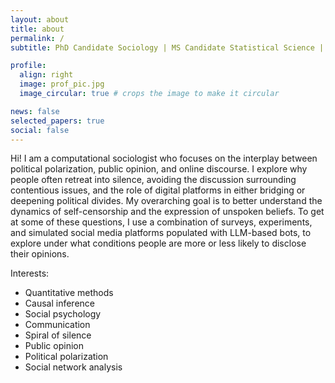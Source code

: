 ```yaml
---
layout: about
title: about
permalink: /
subtitle: PhD Candidate Sociology | MS Candidate Statistical Science | Computational Social Scientist

profile:
  align: right
  image: prof_pic.jpg
  image_circular: true # crops the image to make it circular

news: false 
selected_papers: true 
social: false 
---
```


Hi! I am a computational sociologist who focuses on the interplay between political polarization, public opinion, and online discourse. I explore why people often retreat into silence, avoiding the discussion surrounding contentious issues, and the role of digital platforms in either bridging or deepening political divides. My overarching goal is to better understand the dynamics of self-censorship and the expression of unspoken beliefs. To get at some of these questions, I use a combination of surveys, experiments, and simulated social media platforms populated with LLM-based bots, to explore under what conditions people are more or less likely to disclose their opinions. 

Interests:
- Quantitative methods
- Causal inference
- Social psychology
- Communication
- Spiral of silence
- Public opinion
- Political polarization
- Social network analysis
